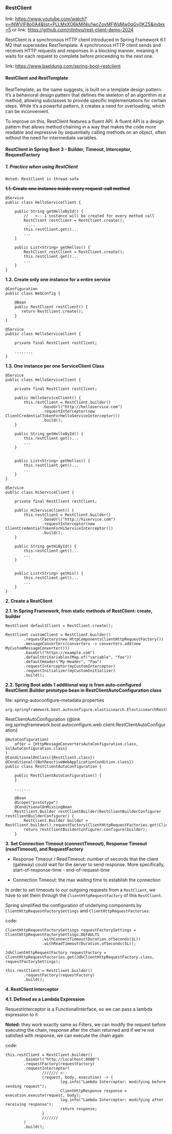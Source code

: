 ### RestClient

link: https://www.youtube.com/watch?v=iNWVlF8o0A4&list=PLLMxXO6kMiNiu1wcZovMFWsMw0qGv0KZS&index=5
or
link: https://github.com/nlinhvu/rest-client-demo-2024

RestClient is a synchronous HTTP client introduced in Spring Framework 6.1 M2 that supersedes RestTemplate.
A synchronous HTTP client sends and receives HTTP requests and responses in a blocking manner,
meaning it waits for each request to complete before proceeding to the next one.

link: https://www.baeldung.com/spring-boot-restclient

#### RestClient and RestTemplate

RestTemplate, as the name suggests, is built on a template design pattern.
It’s a behavioral design pattern that defines the skeleton of an algorithm in a method, allowing subclasses
to provide specific implementations for certain steps.
While it’s a powerful pattern, it creates a need for overloading, which can be inconvenient.

To improve on this, RestClient features a fluent API. A fluent API is a design pattern that allows method chaining
in a way that makes the code more readable and expressive by sequentially calling methods on an object,
often without the need for intermediate variables.

#### RestClient in Spring Boot 3 - Builder, Timeout, Interceptor, RequestFactory

##### 1. Practice when using RestClient

`Noted: RestClient is thread-safe`

**~~1.1. Create one instance inside every request-call method~~**

```
@Service
public class HelloServiceClient {

    public String getHelloById() {
        //   <-- 1 instance will be created for every method call
        RestClient restClient = RestClient.create(); 
         ....
        this.restClient.get()...
        ...
    }
    
    public List<String> getHellos() {
        RestClient restClient = RestClient.create();
        this.restClient.get()...
        ...
    }
}
```

**1.2. Create only one instance for a entire service**

```
@Configuration
public class WebConfig {

    @Bean
    public RestClient restClient() {
       return RestClient.create();
    }
}
```

```
@Service
public class HelloServiceClient {
    
    private final RestClient restClient;

    ........
}
```

**1.3. One instance per one ServiceClient Class**

```
@Service
public class HelloServiceClient {
    
    private final RestClient restClient;

    public HelloServiceClient() {
        this.restClient = RestClient.builder()
                .baseUrl("http://helloservice.com")
                .requestInterceptor(new ClientCredentialTokenForHelloServiceInterceptor())
                .build();
    }

    public String getHelloById() {
        this.restClient.get()...
        ...
    }


    public List<String> getHellos() {
        this.restClient.get()...
        ...
    }
}
```

````
@Service
public class HiServiceClient {
    
    private final RestClient restClient;

    public HiServiceClient() {
        this.restClient = RestClient.builder()
                .baseUrl("http://hiservice.com")
                .requestInterceptor(new ClientCredentialTokenForHiServiceInterceptor())
                .build();
    }

    public String getHiById() {
        this.restClient.get()...
        ...
    }


    public List<String> getHis() {
        this.restClient.get()...
        ...
    }
}
````

**2. Create a RestClient**

**2.1. In Spring Framework, from static methods of RestClient: create, builder**

```
RestClient defaultClient = RestClient.create();

RestClient customClient = RestClient.builder()
        .requestFactory(new HttpComponentsClientHttpRequestFactory())
        .messageConverters(converters -> converters.add(new MyCustomMessageConverter()))
        .baseUrl("https://example.com")
        .defaultUriVariables(Map.of("variable", "foo"))
        .defaultHeader("My-Header", "Foo")
        .requestInterceptor(myCustomInterceptor)
        .requestInitializer(myCustomInitializer)
        .build();
```

**2.2. Spring Boot adds 1 additional way is from auto-configured RestClient.Builder
prototype bean in RestClientAutoConfiguration class**

file: spring-autoconfigure-metadata.properties

```
org.springframework.boot.autoconfigure.elasticsearch.ElasticsearchRestClientAutoConfiguration.ConditionalOnClass=org.elasticsearch.client.RestClientBuilder
```

RestClientAutoConfiguration {@link org.springframework.boot.autoconfigure.web.client.RestClientAutoConfiguration}

```
@AutoConfiguration(
    after = {HttpMessageConvertersAutoConfiguration.class, SslAutoConfiguration.class}
)
@ConditionalOnClass({RestClient.class})
@Conditional({NotReactiveWebApplicationCondition.class})
public class RestClientAutoConfiguration {
    
    public RestClientAutoConfiguration() {
    }
    
    .......
    
    @Bean
    @Scope("prototype")
    @ConditionalOnMissingBean
    RestClient.Builder restClientBuilder(RestClientBuilderConfigurer restClientBuilderConfigurer) {
        RestClient.Builder builder = RestClient.builder().requestFactory(ClientHttpRequestFactories.get(ClientHttpRequestFactorySettings.DEFAULTS));
        return restClientBuilderConfigurer.configure(builder);
    }
```

**3. Set Connection Timeout (connectTimeout), Response Timeout (readTimeout), and RequestFactory**

* Response Timeout / ReadTimeout:
  number of seconds that the client (gateway) could wait for the server to send response.
  More specifically, start-of-response-time - end-of-request-time

* Connection Timeout:
  the max waiting time to establish the connection

In order to set timeouts to our outgoing requests from a `RestClient`, we have to set them through
the `ClientHttpRequestFactory` of this `RestClient`.

Spring simplified the configuration of underlying components by `ClientHttpRequestFactorySettings` and
`ClientHttpRequestFactories`:

code:

```
ClientHttpRequestFactorySettings requestFactorySettings = ClientHttpRequestFactorySettings.DEFAULTS
                .withConnectTimeout(Duration.ofSeconds(1L))
                .withReadTimeout(Duration.ofSeconds(5L));

JdkClientHttpRequestFactory requestFactory = ClientHttpRequestFactories.get(JdkClientHttpRequestFactory.class, requestFactorySettings);

this.restClient = RestClient.builder()
        .requestFactory(requestFactory)
        .build();
```

**4. RestClient Interceptor**

**4.1. Defined as a Lambda Expression**

RequestInterceptor is a FunctionalInterface, so we can pass a lambda expression to it

**Noted:** they work exactly same as Filters, we can modify the request before executing the chain,
response after the chain returned and if we're not satisfied with response, we can execute the chain again

code:

```
this.restClient = RestClient.builder()
        .baseUrl("http://localhost:8080")
        .requestFactory(requestFactory)
        .requestInterceptor(
                /////// <--
                (request, body, execution) -> {
                        log.info("Lambda Interceptor: modifying before sending request");
                        ClientHttpResponse response = execution.execute(request, body);
                        log.info("Lambda Interceptor: modifying after receiving response");
                        return response;
                }
                ///////
        )
        .build();
```